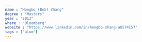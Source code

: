```yaml
---
name : "Hongbo (Bob) Zhang"
degree : "Masters"
year : "2013"
where : "Bloomberg"
website : "https://www.linkedin.com/in/hongbo-zhang-a8574157"
tags : ["alum"]
---
```

